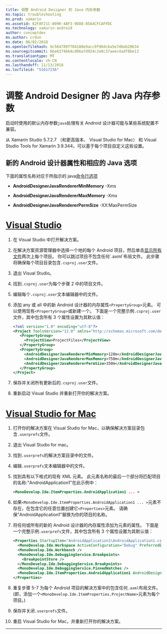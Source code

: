 ```yaml
---
title: 调整 Android Designer 的 Java 内存参数
ms.topic: troubleshooting
ms.prod: xamarin
ms.assetid: 62FAF21C-8090-4AF3-9D88-05A4CFCAFFDC
ms.technology: xamarin-android
author: conceptdev
ms.author: crdun
ms.date: 06/02/2018
ms.openlocfilehash: 9c564789f704180e9acc9f96dcba5e7d6eb20634
ms.sourcegitcommit: 6be6374664cd96a7d924c2e0c37aeec4adf8be13
ms.translationtype: MT
ms.contentlocale: zh-CN
ms.lasthandoff: 11/13/2018
ms.locfileid: "51617236"
---
```

# <a name="adjusting-java-memory-parameters-for-the-android-designer"></a>调整 Android Designer 的 Java 内存参数

启动时使用的默认内存参数`java`处理有关 Android 设计器可能与某些系统配置不兼容。

从 Xamarin Studio 5.7.2.7 （和更高版本、 Visual Studio for Mac） 和 Visual Studio Tools for Xamarin 3.9.344，可以基于每个项目自定义这些设置。

## <a name="new-android-designer-properties-and-corresponding-java-options"></a>新的 Android 设计器属性和相应的 Java 选项

下面的属性名称对应于所指示的 java[命令行选项](http://docs.oracle.com/javase/7/docs/technotes/tools/windows/java.html)

- **AndroidDesignerJavaRendererMinMemory** -Xms

- **AndroidDesignerJavaRendererMaxMemory** -Xmx

- **AndroidDesignerJavaRendererPermSize** -XX:MaxPermSize


# <a name="visual-studiotabwindows"></a>[Visual Studio](#tab/windows)

1.  在 Visual Studio 中打开解决方案。

2.  在解决方案资源管理器中选择一个地的每个 Android 项目，然后单击[显示所有文件](https://docs.microsoft.com/en-us/previous-versions/visualstudio/visual-studio-2008/4afxey9h(v=vs.90))两次上每个项目。 你可以跳过项目不包含任何`.axml`布局文件。 此步骤将确保每个项目目录包含`.csproj.user`文件。

3.  退出 Visual Studio。

4.  找到`.csproj.user`为每个步骤 2 中的项目文件。

5.  编辑每个`.csproj.user`文本编辑器中的文件。

6.  添加 any 或 all 中的新 Android 设计器的内存属性`<PropertyGroup>`元素。 可以使用现有`<PropertyGroup>`或新建一个。 下面是一个完整示例`.csproj.user`文件，其中包含所有 3 个属性设置为其默认值：

    ```xml
    <?xml version="1.0" encoding="utf-8"?>
    <Project ToolsVersion="12.0" xmlns="http://schemas.microsoft.com/developer/msbuild/2003">
       <PropertyGroup>
         <ProjectView>ProjectFiles</ProjectView>
       </PropertyGroup>
       <PropertyGroup>
         <AndroidDesignerJavaRendererMinMemory>128m</AndroidDesignerJavaRendererMinMemory>
         <AndroidDesignerJavaRendererMaxMemory>750m</AndroidDesignerJavaRendererMaxMemory>
         <AndroidDesignerJavaRendererPermSize>350m</AndroidDesignerJavaRendererPermSize>
       </PropertyGroup>
    </Project>
    ```

7.  保存并关闭所有更新后的`.csproj.user`文件。

8.  重新启动 Visual Studio 并重新打开你的解决方案。

# <a name="visual-studio-for-mactabmacos"></a>[Visual Studio for Mac](#tab/macos)

1.  打开你的解决方案在 Visual Studio for Mac，以确保解决方案目录包含`.userprefs`文件。

2.  退出 Visual Studio for mac。

3.  找到`.userprefs`的解决方案目录中的文件。

4.  编辑`.userprefs`文本编辑器中的文件。

5.  找到具有以下格式的现有 XML 元素。 此元素名称的最后一个部分将匹配项目的名称:"AndroidApplication1"在此示例中：

    ```xml
    <MonoDevelop.Ide.ItemProperties.AndroidApplication1 ... >
    ```

6.  如果`<MonoDevelop.Ide.ItemProperties.AndroidApplication1 ... >`元素不存在，在包含它的任意位置创建它`<Properties>`元素。 请确保"AndroidApplication1"替换为你的项目的名称。

7.  将任何或所有的新的 Android 设计器的内存属性添加为元素的属性。 下面是一个完整示例`.userprefs`文件，其中包含所有 3 个属性设置为其默认值：

    ```xml
    <Properties StartupItem="AndroidApplication1\AndroidApplication1.csproj">
      <MonoDevelop.Ide.Workspace ActiveConfiguration="Debug" PreferredExecutionTarget="Android.SelectDevice" />
      <MonoDevelop.Ide.Workbench />
      <MonoDevelop.Ide.DebuggingService.Breakpoints>
        <BreakpointStore />
      </MonoDevelop.Ide.DebuggingService.Breakpoints>
      <MonoDevelop.Ide.DebuggingService.PinnedWatches />
      <MonoDevelop.Ide.ItemProperties.AndroidApplication1 AndroidDesignerJavaRendererMinMemory="128m" AndroidDesignerJavaRendererMaxMemory="750m" AndroidDesignerJavaRendererPermSize="350m" />
    </Properties>
    ```

8.  重复步骤 5-7 为每个 Android 项目的解决方案中的包含任何`.axml`布局文件。 (即，添加一个`<MonoDevelop.Ide.ItemProperties.ProjectName>`元素为每个项目。)

9.  保存并关闭`.userprefs`文件。

10. 重启 Visual Studio for Mac，并重新打开你的解决方案。

-----

